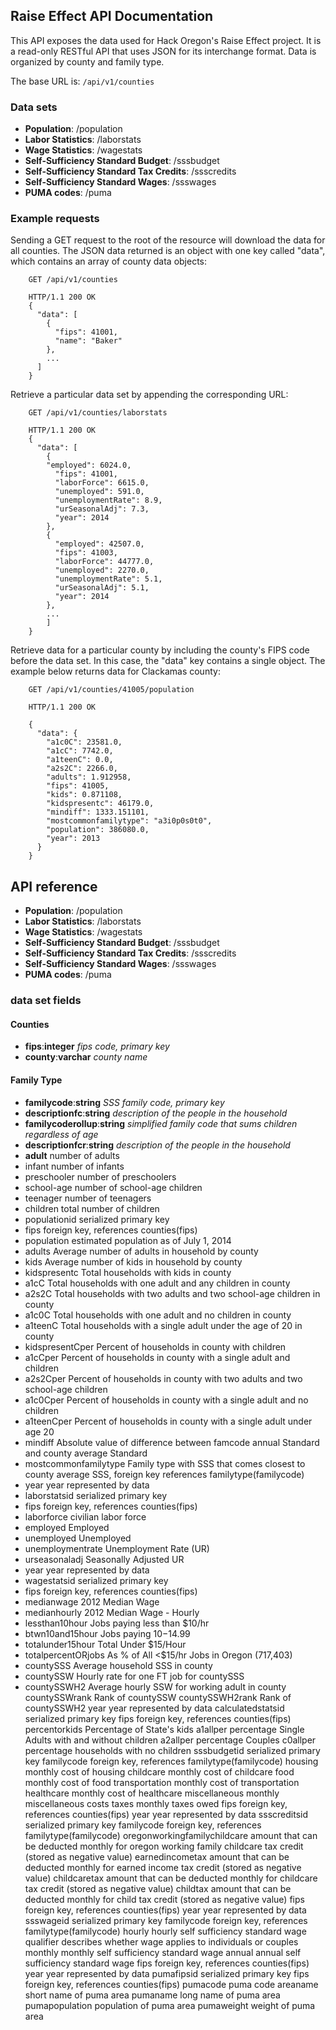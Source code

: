 ## Raise Effect API Documentation

This API exposes the data used for Hack Oregon's Raise Effect project.
It is a read-only RESTful API that uses JSON for its interchange format. Data is organized by county and family type.

The base URL is:
  `/api/v1/counties`

### Data sets

- **Population**: /population
- **Labor Statistics**: /laborstats
- **Wage Statistics**: /wagestats
- **Self-Sufficiency Standard Budget**: /sssbudget
- **Self-Sufficiency Standard Tax Credits**: /ssscredits
- **Self-Sufficiency Standard Wages**: /ssswages
- **PUMA codes**: /puma

### Example requests

Sending a GET request to the root of the resource will download the data for all counties. The JSON data returned is an object with one key called "data", which contains an array of county data objects:
```
    GET /api/v1/counties

    HTTP/1.1 200 OK
    {
      "data": [
        {
          "fips": 41001,
          "name": "Baker"
        },
        ...
      ]
    }
```

Retrieve a particular data set by appending the corresponding URL:
```
    GET /api/v1/counties/laborstats

    HTTP/1.1 200 OK
    {
      "data": [
        {
        "employed": 6024.0,
          "fips": 41001,
          "laborForce": 6615.0,
          "unemployed": 591.0,
          "unemploymentRate": 8.9,
          "urSeasonalAdj": 7.3,
          "year": 2014
        },
        {
          "employed": 42507.0,
          "fips": 41003,
          "laborForce": 44777.0,
          "unemployed": 2270.0,
          "unemploymentRate": 5.1,
          "urSeasonalAdj": 5.1,
          "year": 2014
        },
        ...
        ]
    }
```

Retrieve data for a particular county by including the county's FIPS code before the data set. In this case, the "data" key contains a single object. The example below returns data for Clackamas county:
```
    GET /api/v1/counties/41005/population

    HTTP/1.1 200 OK

    {
      "data": {
        "a1c0C": 23581.0,
        "a1cC": 7742.0,
        "a1teenC": 0.0,
        "a2s2C": 2266.0,
        "adults": 1.912958,
        "fips": 41005,
        "kids": 0.871108,
        "kidspresentc": 46179.0,
        "mindiff": 1333.151101,
        "mostcommonfamilytype": "a3i0p0s0t0",
        "population": 386080.0,
        "year": 2013
      }
    }
```

## API reference

- **Population**: /population
- **Labor Statistics**: /laborstats
- **Wage Statistics**: /wagestats
- **Self-Sufficiency Standard Budget**: /sssbudget
- **Self-Sufficiency Standard Tax Credits**: /ssscredits
- **Self-Sufficiency Standard Wages**: /ssswages
- **PUMA codes**: /puma

### data set fields

#### Counties
- **fips**:**integer** _fips code, primary key_
- **county**:**varchar** _county name_

#### Family Type

- **familycode**:**string** _SSS family code, primary key_
- **descriptionfc**:**string**	_description of the people in the household_
- **familycoderollup**:**string** _simplified family code that sums children regardless of age_
- **descriptionfcr**:**string**	_description of the people in the household_
- **adult**	number of adults
- infant	number of infants
- preschooler	number of preschoolers
- school-age	number of school-age children
- teenager	number of teenagers
- children	total number of children
- populationid	serialized primary key
- fips	foreign key, references counties(fips)
- population	estimated population as of July 1, 2014
- adults	Average number of adults in household by county
- kids	Average number of kids in household by county
- kidspresentc	Total households with kids in county
- a1cC	Total households with one adult and any children in county
- a2s2C	Total households with two adults and two school-age children in county
- a1c0C	Total households with one adult and no children in county
- a1teenC	Total households with a single adult under the age of 20 in county
- kidspresentCper	Percent of households in county with children
- a1cCper	Percent of households in county with a single adult and children
- a2s2Cper	Percent of households in county with two adults and two school-age children
- a1c0Cper	Percent of households in county with a single adult and no children
- a1teenCper	Percent of households in county with a single adult under age 20
- mindiff	Absolute value of difference between famcode annual Standard and county average Standard
- mostcommonfamilytype	Family type with SSS that comes closest to county average SSS, foreign key references familytype(familycode)
- year	year represented by data
- laborstatsid	serialized primary key
- fips	foreign key, references counties(fips)
- laborforce	civilian labor force
- employed	Employed
- unemployed	Unemployed
- unemploymentrate	Unemployment Rate (UR)
- urseasonaladj	Seasonally Adjusted UR
- year	year represented by data
- wagestatsid	serialized primary key
- fips	foreign key, references counties(fips)
- medianwage	2012 Median Wage
- medianhourly	2012 Median Wage - Hourly
- lessthan10hour	Jobs paying less than $10/hr
- btwn10and15hour	Jobs paying $10-$14.99
- totalunder15hour	Total Under $15/Hour
- totalpercentORjobs	As % of All <$15/hr Jobs in Oregon (717,403)
- countySSS	Average household SSS in county
- countySSW	Hourly rate for one FT job for countySSS
- countySSWH2	Average hourly SSW for working adult in county
countySSWrank	Rank of countySSW
countySSWH2rank	Rank of countySSWH2
year	year represented by data
calculatedstatsid	serialized primary key
fips	foreign key, references counties(fips)
percentorkids	Percentage of State's kids
a1allper	percentage Single Adults with and without children
a2allper	percentage Couples
c0allper	percentage households with no children
sssbudgetid	serialized primary key
familycode	foreign key, references familytype(familycode)
housing	monthly cost of housing
childcare	monthly cost of childcare
food 	monthly cost of food
transportation	monthly cost of transportation
healthcare 	monthly cost of healthcare
miscellaneous	monthly miscellaneous costs
taxes	monthly taxes owed
fips	foreign key, references counties(fips)
year	year represented by data
ssscreditsid	serialized primary key
familycode	foreign key, references familytype(familycode)
oregonworkingfamilychildcare	amount that can be deducted monthly for oregon working family childcare tax credit (stored as negative value)
earnedincometax	amount that can be deducted monthly for earned income tax credit (stored as negative value)
childcaretax	amount that can be deducted monthly for childcare tax credit (stored as negative value)
childtax	amount that can be deducted monthly for child tax credit (stored as negative value)
fips	foreign key, references counties(fips)
year	year represented by data
ssswageid	serialized primary key
familycode	foreign key, references familytype(familycode)
hourly	hourly self sufficiency standard wage
qualifier	describes whether wage applies to individuals or couples
monthly	monthly self sufficiency standard wage
annual	annual self sufficiency standard wage
fips	foreign key, references counties(fips)
year	year represented by data
pumafipsid	serialized primary key
fips	foreign key, references counties(fips)
pumacode	puma code
areaname	short name of puma area
pumaname	long name of puma area
pumapopulation	population of puma area
pumaweight	weight of puma area
